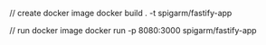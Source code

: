 // create docker image
docker build . -t spigarm/fastify-app

// run docker image
docker run -p 8080:3000 spigarm/fastify-app
